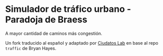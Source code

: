 # Simulador de tráfico urbano - Paradoja de Braess

A mayor cantidad de caminos más congestión.

Un fork traducido al español y adaptado por [Ciudatos Lab](https://ciudatoslab.org/) en base al repo `traffic` de Bryan Hayes.
